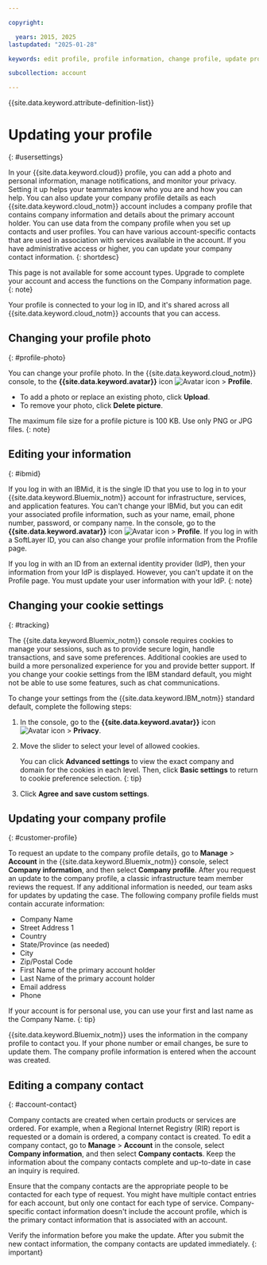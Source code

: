 ```yaml
---

copyright:

  years: 2015, 2025
lastupdated: "2025-01-28"

keywords: edit profile, profile information, change profile, update profile, cookies, tracking, privacy, set up profile, company information, company details, company account, company profile, company contact

subcollection: account

---
```


{{site.data.keyword.attribute-definition-list}}

# Updating your profile
{: #usersettings}

In your {{site.data.keyword.cloud}} profile, you can add a photo and personal information, manage notifications, and monitor your privacy. Setting it up helps your teammates know who you are and how you can help. You can also update your company profile details as each {{site.data.keyword.cloud_notm}} account includes a company profile that contains company information and details about the primary account holder. You can use data from the company profile when you set up contacts and user profiles. You can have various account-specific contacts that are used in association with services available in the account. If you have administrative access or higher, you can update your company contact information.
{: shortdesc}

This page is not available for some account types. Upgrade to complete your account and access the functions on the Company information page.
{: note}

Your profile is connected to your log in ID, and it's shared across all {{site.data.keyword.cloud_notm}} accounts that you can access.

## Changing your profile photo
{: #profile-photo}

You can change your profile photo. In the {{site.data.keyword.cloud_notm}} console, to the **{{site.data.keyword.avatar}}** icon ![Avatar icon](../icons/i-avatar-icon.svg "Avatar") > **Profile**.

* To add a photo or replace an existing photo, click **Upload**.
* To remove your photo, click **Delete picture**.

The maximum file size for a profile picture is 100 KB. Use only PNG or JPG files.
{: note}

## Editing your information
{: #ibmid}

If you log in with an IBMid, it is the single ID that you use to log in to your {{site.data.keyword.Bluemix_notm}} account for infrastructure, services, and application features. You can't change your IBMid, but you can edit your associated profile information, such as your name, email, phone number, password, or company name. In the console, go to the **{{site.data.keyword.avatar}}** icon ![Avatar icon](../icons/i-avatar-icon.svg "Avatar") > **Profile**. If you log in with a SoftLayer ID, you can also change your profile information from the Profile page.

If you log in with an ID from an external identity provider (IdP), then your information from your IdP is displayed. However, you can't update it on the Profile page. You must update your user information with your IdP.
{: note}

## Changing your cookie settings
{: #tracking}

The {{site.data.keyword.Bluemix_notm}} console requires cookies to manage your sessions, such as to provide secure login, handle transactions, and save some preferences. Additional cookies are used to build a more personalized experience for you and provide better support. If you change your cookie settings from the IBM standard default, you might not be able to use some features, such as chat communications.

To change your settings from the {{site.data.keyword.IBM_notm}} standard default, complete the following steps:
1. In the console, go to the **{{site.data.keyword.avatar}}** icon ![Avatar icon](../icons/i-avatar-icon.svg "Avatar") > **Privacy**.
1. Move the slider to select your level of allowed cookies.

   You can click **Advanced settings** to view the exact company and domain for the cookies in each level. Then, click **Basic settings** to return to cookie preference selection.
   {: tip}

1. Click **Agree and save custom settings**.

## Updating your company profile
{: #customer-profile}

To request an update to the company profile details, go to **Manage** > **Account** in the {{site.data.keyword.Bluemix_notm}} console, select **Company information**, and then select **Company profile**. After you request an update to the company profile, a classic infrastructure team member reviews the request. If any additional information is needed, our team asks for updates by updating the case. The following company profile fields must contain accurate information:

* Company Name
* Street Address 1
* Country
* State/Province (as needed)
* City
* Zip/Postal Code
* First Name of the primary account holder
* Last Name of the primary account holder
* Email address
* Phone

If your account is for personal use, you can use your first and last name as the Company Name.
{: tip}

{{site.data.keyword.Bluemix_notm}} uses the information in the company profile to contact you. If your phone number or email changes, be sure to update them. The company profile information is entered when the account was created.

## Editing a company contact
{: #account-contact}

Company contacts are created when certain products or services are ordered. For example, when a Regional Internet Registry (RIR) report is requested or a domain is ordered, a company contact is created. To edit a company contact, go to **Manage** > **Account** in the console, select **Company information**, and then select **Company contacts**. Keep the information about the company contacts complete and up-to-date in case an inquiry is required.

Ensure that the company contacts are the appropriate people to be contacted for each type of request. You might have multiple contact entries for each account, but only one contact for each type of service. Company-specific contact information doesn't include the account profile, which is the primary contact information that is associated with an account.

Verify the information before you make the update. After you submit the new contact information, the company contacts are updated immediately.
{: important}
